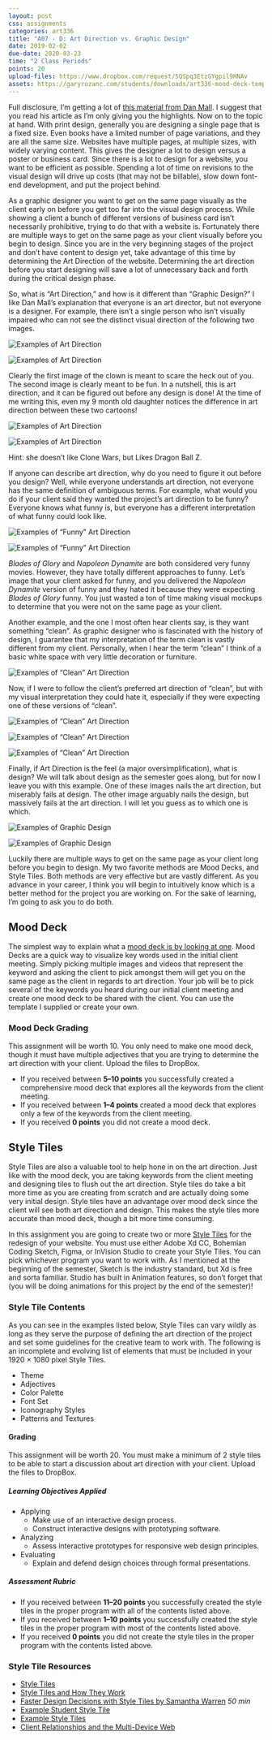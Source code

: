 ```yaml
---
layout: post
css: assignments
categories: art336
title: "A07 - D: Art Direction vs. Graphic Design"
date: 2019-02-02
due-date: 2020-03-23
time: "2 Class Periods"
points: 20
upload-files: https://www.dropbox.com/request/5QSpq3EtzGYgpil9HNAv
assets: https://garyrozanc.com/students/downloads/art336-mood-deck-templates.zip
---
```


Full disclosure, I&rsquo;m getting a lot of [this material from Dan Mall](https://alistapart.com/article/art-direction-and-design). I suggest that you read his article as I&rsquo;m only giving you the highlights. Now on to the topic at hand. With print design, generally you are designing a single page that is a fixed size. Even books have a limited number of page variations, and they are all the same size. Websites have multiple pages, at multiple sizes, with widely varying content. This gives the designer a lot to design versus a poster or business card. Since there is a lot to design for a website, you want to be efficient as possible. Spending a lot of time on revisions to the visual design will drive up costs (that may not be billable), slow down font-end development, and put the project behind.

As a graphic designer you want to get on the same page visually as the client early on before you get too far into the visual design process. While showing a client a bunch of different versions of business card isn&rsquo;t necessarily prohibitive, trying to do that with a website is. Fortunately there are multiple ways to get on the same page as your client visually before you begin to design. Since you are in the very beginning stages of the project and don&rsquo;t have content to design yet, take advantage of this time by determining the Art Direction of the website. Determining the art direction before you start designing will save a lot of unnecessary back and forth during the critical design phase.

So, what is &ldquo;Art Direction,&rdquo; and how is it different than &ldquo;Graphic Design?&rdquo; I like Dan Mall&rsquo;s explanation that everyone is an art director, but not everyone is a designer. For example, there isn&rsquo;t a single person who isn&rsquo;t visually impaired who can not see the distinct visual direction of the following two images.

![Examples of Art Direction](../img/art336-art-direction-clown-01.jpg)

![Examples of Art Direction](../img/art336-art-direction-clown-02.jpg)

Clearly the first image of the clown is meant to scare the heck out of you. The second image is clearly meant to be fun. In a nutshell, this is art direction, and it can be figured out before any design is done! At the time of me writing this, even my 9 month old daughter notices the difference in art direction between these two cartoons!

![Examples of Art Direction](../img/art336-art-direction-battle-01.jpg)

![Examples of Art Direction](../img/art336-art-direction-battle-02.jpg)

Hint: she doesn&rsquo;t like Clone Wars, but Likes Dragon Ball Z.


If anyone can describe art direction, why do you need to figure it out before you design? Well, while everyone understands art direction, not everyone has the same definition of ambiguous terms. For example, what would you do if your client said they wanted the project&rsquo;s art direction to be funny? Everyone knows what funny is, but everyone has a different interpretation of what funny could look like.

![Examples of &ldquo;Funny&rdquo; Art Direction](../img/art336-art-direction-funny-01.jpg)

![Examples of &ldquo;Funny&rdquo; Art Direction](../img/art336-art-direction-funny-02.jpeg)

_Blades of Glory_ and _Napoleon Dynamite_ are both considered very funny movies. However, they have totally different approaches to funny. Let&rsquo;s image that your client asked for funny, and you delivered the _Napoleon Dynamite_ version of funny and they hated it because they were expecting _Blades of Glory_ funny. You just wasted a ton of time making visual mockups to determine that you were not on the same page as your client.

Another example, and the one I most often hear clients say, is they want something &ldquo;clean&rdquo;. As graphic designer who is fascinated with the history of design, I guarantee that my interpretation of the term clean is vastly different from my client. Personally, when I hear the term &ldquo;clean&rdquo; I think of a basic white space with very little decoration or furniture.

![Examples of &ldquo;Clean&rdquo; Art Direction](../img/art336-art-direction-clean-01.jpg)

Now, if I were to follow the client&rsquo;s preferred art direction of &ldquo;clean&rdquo;, but with my visual interpretation they could hate it, especially if they were expecting one of these versions of &ldquo;clean&rdquo;. 

![Examples of &ldquo;Clean&rdquo; Art Direction](../img/art336-art-direction-clean-02.jpg)

![Examples of &ldquo;Clean&rdquo; Art Direction](../img/art336-art-direction-clean-03.jpg)

![Examples of &ldquo;Clean&rdquo; Art Direction](../img/art336-art-direction-clean-04.jpg)

Finally, if Art Direction is the feel (a major oversimplification), what is design? We will talk about  design as the semester goes along, but for now I leave you with this example. One of these images nails the art direction, but miserably fails at design. The other image arguably nails the design, but massively fails at the art direction. I will let you guess as to which one is which.

![Examples of Graphic Design](../img/art336-art-direction-birthday-01.gif)

![Examples of Graphic Design](../img/art336-art-direction-birthday-02.jpg)

Luckily there are multiple ways to get on the same page as your client long before you begin to design. My two favorite methods are Mood Decks, and Style Tiles. Both methods are very effective but are vastly different. As you advance in your career, I think you will begin to intuitively know which is a better method for the project you are working on. For the sake of learning, I&rsquo;m going to ask you to do both.

## Mood Deck
The simplest way to explain what a [mood deck is by looking at one](https://garyrozanc.com/students/downloads/art336-mood-deck-templates.zip). Mood Decks are a quick way to visualize key words used in the initial client meeting. Simply picking multiple images and videos that represent the keyword and asking the client to pick amongst them will get you on the same page as the client in regards to art direction. Your job will be to pick several of the keywords you heard during our initial client meeting and create one mood deck to be shared with the client. You can use the template I supplied or create your own.

### Mood Deck Grading
This assignment will be worth 10. You only need to make one mood deck, though it must have multiple adjectives that you are trying to determine the art direction with your client. Upload the files to DropBox.

- If you received between **5&ndash;10 points** you successfully created a comprehensive mood deck that explores all the keywords from the client meeting.
- If you received between **1&ndash;4 points** created a mood deck that explores only a few of the keywords from the client meeting.
- If you received **0 points** you did not create a mood deck.

## Style Tiles
Style Tiles are also a valuable tool to help hone in on the art direction. Just like with the mood deck, you are taking keywords from the client meeting and designing tiles to flush out the art direction. Style tiles do take a bit more time as you are creating from scratch and are actually doing some very initial design. Style tiles have an advantage over mood deck since the client will see both art direction and design. This makes the style tiles more accurate than mood deck, though a bit more time consuming.

In this assignment you are going to create two or more <a href="http://styletil.es/" target="_blank" title="Style Tiles">Style Tiles</a> for the redesign of your website. You must use either Adobe Xd CC, Bohemian Coding Sketch, Figma, or InVision Studio to create your Style Tiles. You can pick whichever program you want to work with. As I mentioned at the beginning of the semester, Sketch is the industry standard, but Xd is free and sorta familiar. Studio has built in Animation features, so don&rsquo;t forget that (you will be doing animations for this project by the end of the semester)!

### Style Tile Contents
As you can see in the examples listed below, Style Tiles can vary wildly as long as they serve the purpose of defining the art direction of the project and set some guidelines for the creative team to work with. The following is an incomplete and evolving list of elements that must be included in your 1920 &times; 1080 pixel Style Tiles.
- Theme
- Adjectives
- Color Palette
- Font Set
- Iconography Styles
- Patterns and Textures

#### Grading
This assignment will be worth 20. You must make a minimum of 2 style tiles to be able to start a discussion about art direction with your client. Upload the files to DropBox.

##### Learning Objectives Applied
- Applying
    - Make use of an interactive design process.
    - Construct interactive designs with prototyping software.
- Analyzing
    - Assess interactive prototypes for responsive web design principles.
- Evaluating
    - Explain and defend design choices through formal presentations.

##### Assessment Rubric
- If you received between **11&ndash;20 points** you successfully created the style tiles in the proper program with all of the contents listed above.
- If you received between **1&ndash;10 points** you successfully created the style tiles in the proper program with most of the contents listed above.
- If you received **0 points** you did not create the style tiles in the proper program with the contents listed above.

### Style Tile Resources
- <a href="http://styletil.es/" target="_blank" title="Style Tiles">Style Tiles</a>
- <a href="http://alistapart.com/article/style-tiles-and-how-they-work" target="_blank" title="Style Tiles and How They Work · An A List Apart Article">Style Tiles and How They Work</a>
- <a href="https://vimeo.com/115992327" target="_blank" title="Faster Design Decisions with Style Tiles by Samantha Warren - An Event Apart Video on Vimeo">Faster Design Decisions with Style Tiles by Samantha Warren</a> _50 min_
- <a href="../downloads/art336-style-tile-example-01.pdf" target="_blank" title="Example Student Style Tile">Example Student Style Tile</a>
- <a href="https://dribbble.com/tags/style_tile" target="_blank" title="Example Style Tile">Example Style Tiles</a>
- <a href="http://alistapart.com/article/client-relationships-and-the-multi-device-web" target="_blank" title="Client Relationships and the Multi-Device Web">Client Relationships and the Multi-Device Web</a>